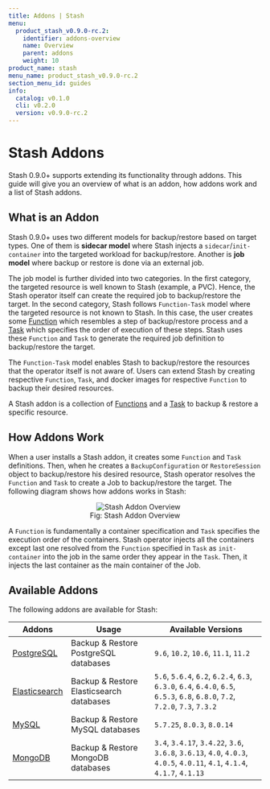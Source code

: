 ```yaml
---
title: Addons | Stash
menu:
  product_stash_v0.9.0-rc.2:
    identifier: addons-overview
    name: Overview
    parent: addons
    weight: 10
product_name: stash
menu_name: product_stash_v0.9.0-rc.2
section_menu_id: guides
info:
  catalog: v0.1.0
  cli: v0.2.0
  version: v0.9.0-rc.2
---
```


# Stash Addons

Stash 0.9.0+ supports extending its functionality through addons. This guide will give you an overview of what is an addon, how addons work and a list of Stash addons.

## What is an Addon

Stash 0.9.0+ uses two different models for backup/restore based on target types. One of them is **sidecar model** where Stash injects a `sidecar`/`init-container` into the targeted workload for backup/restore. Another is **job model** where backup or restore is done via an external job.

The job model is further divided into two categories. In the first category, the targeted resource is well known to Stash (example, a PVC). Hence, the Stash operator itself can create the required job to backup/restore the target. In the second category, Stash follows `Function-Task` model where the targeted resource is not known to Stash. In this case, the user creates some [Function](/products/stash/v0.9.0-rc.2/concepts/crds/function) which resembles a step of backup/restore process and a [Task](/products/stash/v0.9.0-rc.2/concepts/crds/task) which specifies the order of execution of these steps. Stash uses these `Function` and `Task` to generate the required job definition to backup/restore the target.

The `Function-Task` model enables Stash to backup/restore the resources that the operator itself is not aware of. Users can extend Stash by creating respective `Function`, `Task`, and docker images for respective `Function` to backup their desired resources.

A Stash addon is a collection of [Functions](/products/stash/v0.9.0-rc.2/concepts/crds/function) and a [Task](/products/stash/v0.9.0-rc.2/concepts/crds/task) to backup & restore a specific resource.

## How Addons Work

When a user installs a Stash addon, it creates some `Function` and `Task` definitions. Then, when he creates a `BackupConfiguration` or `RestoreSession` object to backup/restore his desired resource, Stash operator resolves the `Function` and `Task` to create a Job to backup/restore the target. The following diagram shows how addons works in Stash:

<figure align="center">
  <img alt="Stash Addon Overview" src="/products/stash/v0.9.0-rc.2/images/guides/latest/addons/addon_overview.svg">
  <figcaption align="center">Fig: Stash Addon Overview</figcaption>
</figure>

A `Function` is fundamentally a container specification and `Task` specifies the execution order of the containers. Stash operator injects all the containers except last one resolved from the `Function` specified in `Task` as `init-container` into the job in the same order they appear in the `Task`. Then, it injects the last container as the main container of the Job.

## Available Addons

The following addons are available for Stash:

| Addons                                                | Usage                                    | Available Versions                                                                                                             |
| ----------------------------------------------------- | ---------------------------------------- | ------------------------------------------------------------------------------------------------------------------------------ |
| [PostgreSQL](/products/stash/v0.9.0-rc.2/addons/postgres/README)         | Backup & Restore PostgreSQL databases    | `9.6`, `10.2`, `10.6`, `11.1`, `11.2`                                                                                          |
| [Elasticsearch](/products/stash/v0.9.0-rc.2/addons/elasticsearch/README) | Backup & Restore Elasticsearch databases | `5.6`, `5.6.4`, `6.2`, `6.2.4`, `6.3`, `6.3.0`, `6.4`, `6.4.0`, `6.5`, `6.5.3`, `6.8`, `6.8.0`, `7.2`, `7.2.0`, `7.3`, `7.3.2` |
| [MySQL](/products/stash/v0.9.0-rc.2/addons/mysql/README)                 | Backup & Restore MySQL databases         | `5.7.25`, `8.0.3`, `8.0.14`                                                                                                    |
| [MongoDB](/products/stash/v0.9.0-rc.2/addons/mongodb/README)             | Backup & Restore MongoDB databases       | `3.4`, `3.4.17`, `3.4.22`, `3.6`, `3.6.8`, `3.6.13`, `4.0`, `4.0.3`, `4.0.5`, `4.0.11`, `4.1`, `4.1.4`, `4.1.7`, `4.1.13`      |
